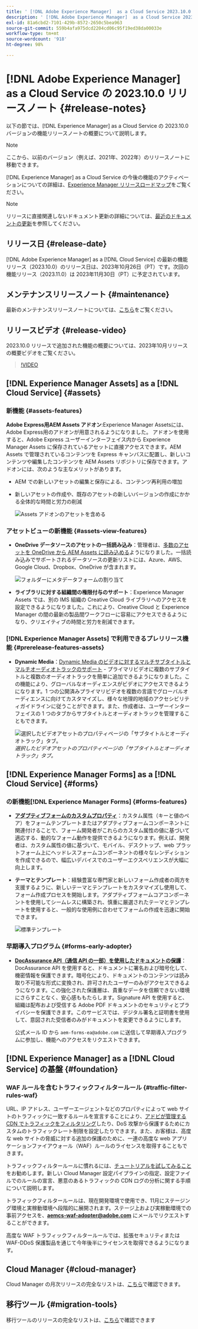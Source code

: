 ```yaml
---
title: ' [!DNL Adobe Experience Manager]  as a Cloud Service 2023.10.0 リリースのリリースノート。'
description: ' [!DNL Adobe Experience Manager]  as a Cloud Service 2023.10.0 リリースのリリースノート。'
exl-id: 81a6cbd2-7101-429b-8572-2650c5bea963
source-git-commit: 559b4afa975dcd2204cd06c95f19ed38da00033e
workflow-type: tm+mt
source-wordcount: '918'
ht-degree: 98%

---
```


# [!DNL Adobe Experience Manager] as a Cloud Service の 2023.10.0 リリースノート {#release-notes}

以下の節では、[!DNL Experience Manager] as a Cloud Service の 2023.10.0 バージョンの機能リリースノートの概要について説明します。

>[!NOTE]
>
>ここから、以前のバージョン（例えば、2021年、2022年）のリリースノートに移動できます。
>
>[!DNL Experience Manager] as a Cloud Service の今後の機能のアクティベーションについての詳細は、[Experience Manager リリースロードマップ](https://experienceleague.adobe.com/docs/experience-manager-release-information/aem-release-updates/update-releases-roadmap.html?lang=ja)をご覧ください。

>[!NOTE]
>
>リリースに直接関連しないドキュメント更新の詳細については、[最近のドキュメントの更新](https://experienceleague.adobe.com/docs/experience-manager-release-information/aem-release-updates/doc-updates/documentation-updates.html?lang=ja)を参照してください。

## リリース日 {#release-date}

[!DNL Adobe Experience Manager] as a [!DNL Cloud Service] の最新の機能リリース（2023.10.0）のリリース日は、2023年10月26日（PT）です。次回の機能リリース（2023.11.0）は 2023年11月30日（PT）に予定されています。

## メンテナンスリリースノート {#maintenance}

最新のメンテナンスリリースノートについては、[こちら](/help/release-notes/maintenance/latest.md)をご覧ください。

## リリースビデオ {#release-video}

2023.10.0 リリースで追加された機能の概要については、2023年10月リリースの概要ビデオをご覧ください。

>[!VIDEO](https://video.tv.adobe.com/v/3425186/?quality=12)

## [!DNL Experience Manager Assets] as a [!DNL Cloud Service] {#assets}

### 新機能 {#assets-features}

**Adobe Express用AEM Assets アドオン**:Experience Manager Assetsには、Adobe Express用のアドオンが用意されるようになりました。 アドオンを使用すると、Adobe Express ユーザーインターフェイス内から Experience Manager Assets に保存されているアセットに直接アクセスできます。AEM Assets で管理されているコンテンツを Express キャンバスに配置し、新しいコンテンツや編集したコンテンツを AEM Assets リポジトリに保存できます。アドオンには、次のような主なメリットがあります。

* AEM での新しいアセットの編集と保存による、コンテンツ再利用の増加

* 新しいアセットの作成や、既存のアセットの新しいバージョンの作成にかかる全体的な時間と労力の削減

  ![Assets アドオンのアセットを含める](/help/assets/assets/aem-assets-add-on-include-assets.png)

### アセットビューの新機能 {#assets-view-features}

* **OneDrive データソースのアセットの一括読み込み**：管理者は、[多数のアセットを OneDrive から AEM Assets に読み込める](/help/assets/bulk-import-assets-view.md#onedrive-developer-application)ようになりました。一括読み込みでサポートされるデータソースの更新リストには、Azure、AWS、Google Cloud、Dropbox、OneDrive が含まれます。

  ![フォルダーにメタデータフォームの割り当て](/help/assets/assets/bulk-import-source-details-onedrive.png)

* **ライブラリに対する組織間の権限付与のサポート**：Experience Manager Assets では、別の IMS 組織の Creative Cloud ライブラリへのアクセスを設定できるようになりました。これにより、Creative Cloud と Experience Manager の間の最新の製品間ワークフローに容易にアクセスできるようになり、クリエイティブの時間と労力を削減できます。

### [!DNL Experience Manager Assets] で利用できるプレリリース機能 {#prerelease-features-assets}

* **Dynamic Media**：[Dynamic Media のビデオに対するマルチサブタイトルとマルチオーディオトラックのサポート](/help/assets/dynamic-media/video.md#about-msma) - プライマリビデオに複数のサブタイトルと複数のオーディオトラックを簡単に追加できるようになりました。この機能により、グローバルなオーディエンスがビデオにアクセスできるようになります。1 つの公開済みプライマリビデオを複数の言語でグローバルオーディエンスに向けてカスタマイズし、様々な地理的地域のアクセシビリティガイドラインに従うことができます。また、作成者は、ユーザーインターフェイスの 1 つのタブからサブタイトルとオーディオトラックを管理することもできます。

  ![選択したビデオアセットのプロパティページの「サブタイトルとオーディオトラック」タブ。](/help/release-notes/assets/msma-aem-cs.png)*選択したビデオアセットのプロパティページの「サブタイトルとオーディオトラック」タブ。*

## [!DNL Experience Manager Forms] as a [!DNL Cloud Service] {#forms}

### の新機能[!DNL Experience Manager Forms] {#forms-features}

* **[アダプティブフォームのカスタムプロパティ](/help/forms/template-editor-core-components.md#add-a-custom-group-name-in-the-policy-of-template-editor)**：カスタム属性（キーと値のペア）をフォームテンプレートまたはアダプティブフォームコンポーネントに関連付けることで、フォーム開発者がこれらのカスタム属性の値に基づいて適応する、動的なフォーム動作を提供できるようになります。例えば、開発者は、カスタム属性の値に基づいて、モバイル、デスクトップ、web プラットフォーム上にヘッドレスフォームコンポーネントの様々なレンディションを作成できるので、幅広いデバイスでのユーザーエクスペリエンスが大幅に向上します。

* **テーマとテンプレート**：経験豊富な専門家と新しいフォーム作成者の両方を支援するように、新しいテーマとテンプレートをカスタマイズし使用して、フォーム作成プロセスを開始します。アダプティブフォームコアコンポーネントを使用してシームレスに構築され、慎重に厳選されたテーマとテンプレートを使用すると、一般的な使用例に合わせてフォームの作成を迅速に開始できます。

  ![標準テンプレート](/help/forms/assets/form-templates-ootb.png)


### 早期導入プログラム {#forms-early-adopter}

* **[DocAssurance API（通信 API の一部）を使用したドキュメントの保護](/help/forms/aem-forms-cloud-service-communications-introduction.md#document-assurance-doc-assurance)**：DocAssurance API を使用すると、ドキュメントに署名および暗号化して、機密情報を保護できます。暗号化により、ドキュメントのコンテンツは読み取り不可能な形式に変換され、許可されたユーザーのみがアクセスできるようになります。この強化された保護層は、貴重なデータを信頼できない環境にさらすことなく、安心感ももたらします。Signature API を使用すると、組織は配布および受信する Adobe PDF ドキュメントのセキュリティとプライバシーを保護できます。このサービスでは、デジタル署名と証明書を使用して、意図された受信者のみがドキュメントを変更できるようにします。

  公式メール ID から `aem-forms-ea@adobe.com` に送信して早期導入プログラムに参加し、機能へのアクセスをリクエストできます。

## [!DNL Experience Manager] as a [!DNL Cloud Service] の基盤 {#foundation}

### WAF ルールを含むトラフィックフィルタールール {#traffic-filter-rules-waf}

URL、IP アドレス、ユーザーエージェントなどのプロパティによって web サイトのトラフィックに一致するルールを宣言することにより、[アドビが管理する CDN でトラフィックをフィルタリング](/help/security/traffic-filter-rules-including-waf.md)したり、DoS 攻撃から保護するためにカスタムのトラフィックレート制限を設定したりできます。また、お客様は、高度な web サイトの脅威に対する追加の保護のために、一連の高度な web アプリケーションファイアウォール（WAF）ルールのライセンスを取得することもできます。

トラフィックフィルタールールに慣れるには、[チュートリアルを試してみること](https://experienceleague.adobe.com/docs/experience-manager-learn/cloud-service/security/traffic-filter-and-waf-rules/overview.html?lang=ja)をお勧めします。新しい Cloud Manager 設定パイプラインの指定、設定ファイルでのルールの宣言、悪意のあるトラフィックの CDN ログの分析に関する手順について説明します。

トラフィックフィルタールールは、現在開発環境で使用でき、11月にステージング環境と実稼動環境へ段階的に展開されます。ステージ上および実稼動環境での事前アクセスを、**aemcs-waf-adopter@adobe.com** にメールでリクエストすることができます。

高度な WAF トラフィックフィルタールールでは、拡張セキュリティまたは WAF-DDoS 保護製品を通じて今年後半にライセンスを取得できるようになります。

## Cloud Manager {#cloud-manager}

Cloud Manager の月次リリースの完全なリストは、[こちら](/help/implementing/cloud-manager/release-notes/current.md)で確認できます。

## 移行ツール {#migration-tools}

移行ツールのリリースの完全なリストは、[こちら](/help/journey-migration/release-notes/release-notes-migration-tools-current.md)で確認できます
